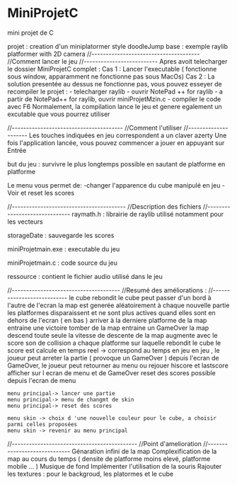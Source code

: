 # MiniProjetC
 mini projet de C

projet : creation d'un miniplatormer style doodleJump
base : exemple raylib platformer with 2D camera
//--------------------------------------
//Comment lancer le jeu 
//-------------------------- 
Apres avoit telecharger le dossier MiniProjetC complet :
Cas 1 : Lancer l'executable ( fonctionne sous window, apparamment ne fonctionne pas sous MacOs)
Cas 2 : La solution presentée au dessus ne fonctionne pas, vous pouvez esseyer de recompiler le projet :
	- telecharger raylib 
	- ouvrir NotePad ++ for raylib
	- a partir de NotePad++ for raylib, ouvrir miniProjetMzin.c
	- compiler le code avec F6
Normalement, la compilation lance le jeu et genere egalement un excutable que vous pourrez utiliser

//---------------------------------------
//Comment l'utiliser
//---------------------
Les touches indiquées en jeu correspondent a un claver azerty
Une fois l'application lancée, vous pouvez commencer a jouer en appuyant sur Entrée

but du jeu : survivre le plus longtemps possible en sautant de platforme en platforme

Le menu vous permet de: 
	-changer l'apparence du cube manipulé en jeu 
	-Voir et reset les scores
	
//----------------------------------------
//Description des fichiers
//------------------------------
raymath.h : librairie de raylib utilisé notamment pour les vecteurs

storageDate : sauvegarde les scores

miniProjetmain.exe : executable du jeu 

miniProjetmain.c : code source du jeu 

ressource : contient le fichier audio utilisé dans le jeu 


//--------------------------------------
//Resumé des améliorations :
//---------------------------
	le cube rebondit 
	le cube peut passer d'un bord à l'autre de l'ecran
	la map est generée aléatoirement à chaque nouvelle partie
	les platformes disparaissent et ne sont plus actives quand elles sont en dehors de l'ecran ( en bas ) 
	arriver à la derniere platforme de la map entraine une victoire
	tomber de la map entraine un GameOver
	la map descend toute seule
	la vitesse de descente de la map augmente avec le score
	son de collision a chaque platforme sur laquelle rebondit le cube
	le score est calcule en temps reel -> correspond au temps en jeu
	en jeu , le joueur peut arreter la partie ( provoque un GameOver )
	depuis l'ecran de GameOver, le joueur peut retourner au menu ou rejouer
	hiscore et lastscore afficher sur l ecran de menu et de GameOver
	reset des scores possible depuis l'ecran de menu
	
	menu principal-> lancer une partie
	menu principal-> menu de changmt de skin
	menu principal-> reset des scores

	menu skin -> choix d 'une nouvelle couleur pour le cube, a choisir parmi celles proposées
	menu skin -> revenir au menu principal

//--------------------------------------------
//Point d'amelioration
//-----------------------------
	Génaration infini de la map 
	Complexification de la map au cours du temps ( densite de platforme moins elevé, platforme mobile ... )
	Musique de fond 
	Implémenter l'utilisation de la souris
	Rajouter les textures : pour le backgroud, les platormes et le cube
	